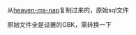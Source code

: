 从[heaven-ms-nap](https://gitee.com/sleepnap/heaven-ms-nap/tree/2.x/resources/sql)复制过来的，原始sql文件

原始文件全是设置的GBK，需转换一下